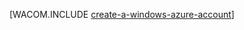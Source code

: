 <properties title="Python create account" pageTitle="Python create account" metaKeywords="" description="Create an account on windows azure." documentationCenter="" services="" solutions="" />

[WACOM.INCLUDE [create-a-windows-azure-account](../includes/create-a-windows-azure-account.md)]
